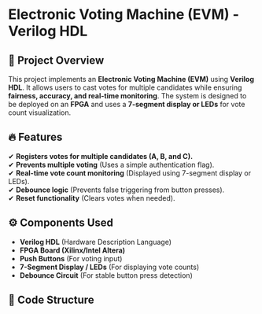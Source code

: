 
# Electronic Voting Machine (EVM) - Verilog HDL  

## 📝 Project Overview  
This project implements an **Electronic Voting Machine (EVM)** using **Verilog HDL**. It allows users to cast votes for multiple candidates while ensuring **fairness, accuracy, and real-time monitoring**. The system is designed to be deployed on an **FPGA** and uses a **7-segment display or LEDs** for vote count visualization.  

## 🔥 Features  
✔ **Registers votes for multiple candidates (A, B, and C).**  
✔ **Prevents multiple voting** (Uses a simple authentication flag).  
✔ **Real-time vote count monitoring** (Displayed using 7-segment display or LEDs).  
✔ **Debounce logic** (Prevents false triggering from button presses).  
✔ **Reset functionality** (Clears votes when needed).  

## ⚙ Components Used  
- **Verilog HDL** (Hardware Description Language)  
- **FPGA Board (Xilinx/Intel Altera)**  
- **Push Buttons** (For voting input)  
- **7-Segment Display / LEDs** (For displaying vote counts)  
- **Debounce Circuit** (For stable button press detection)  

## 📜 Code Structure  
